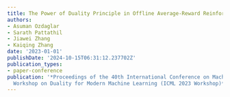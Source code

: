 ```yaml
---
title: The Power of Duality Principle in Offline Average-Reward Reinforcement Learning
authors:
- Asuman Ozdaglar
- Sarath Pattathil
- Jiawei Zhang
- Kaiqing Zhang
date: '2023-01-01'
publishDate: '2024-10-15T06:31:12.237702Z'
publication_types:
- paper-conference
publication: '*Proceedings of the 40th International Conference on Machine Learning
  Workshop on Duality for Modern Machine Learning (ICML 2023 Workshop)*'
---
```

